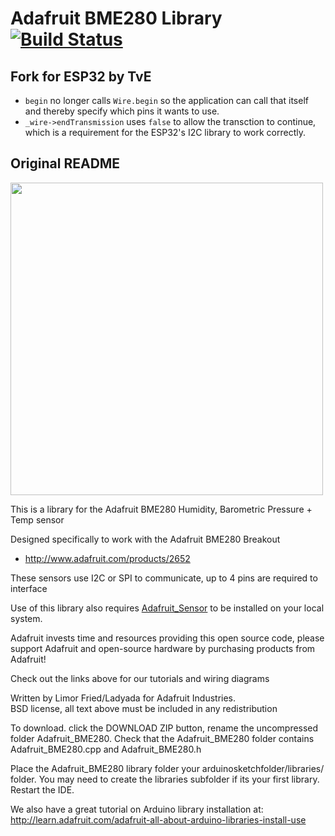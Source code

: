 # Adafruit BME280 Library [![Build Status](https://travis-ci.com/adafruit/Adafruit_BME280_Library.svg?branch=master)](https://travis-ci.com/adafruit/Adafruit_BME280_Library)

## Fork for ESP32 by TvE

- `begin` no longer calls `Wire.begin` so the application can call that itself and thereby specify
  which pins it wants to use.
- `_wire->endTransmission` uses `false` to allow the transction to continue, which is a requirement
  for the ESP32's I2C library to work correctly.

## Original README

<a href="http://www.adafruit.com/products/2652"><img src="./assets/board.jpg" width="500"/></a>

This is a library for the Adafruit BME280 Humidity, Barometric Pressure + Temp sensor

Designed specifically to work with the Adafruit BME280 Breakout 
 * http://www.adafruit.com/products/2652

These sensors use I2C or SPI to communicate, up to 4 pins are required to interface

Use of this library also requires [Adafruit_Sensor](https://github.com/adafruit/Adafruit_Sensor)
to be installed on your local system.

Adafruit invests time and resources providing this open source code, 
please support Adafruit and open-source hardware by purchasing 
products from Adafruit!

Check out the links above for our tutorials and wiring diagrams 

Written by Limor Fried/Ladyada for Adafruit Industries.  
BSD license, all text above must be included in any redistribution

To download. click the DOWNLOAD ZIP button, rename the uncompressed folder Adafruit_BME280. 
Check that the Adafruit_BME280 folder contains Adafruit_BME280.cpp and Adafruit_BME280.h

Place the Adafruit_BME280 library folder your arduinosketchfolder/libraries/ folder. 
You may need to create the libraries subfolder if its your first library. Restart the IDE.

We also have a great tutorial on Arduino library installation at:
http://learn.adafruit.com/adafruit-all-about-arduino-libraries-install-use
